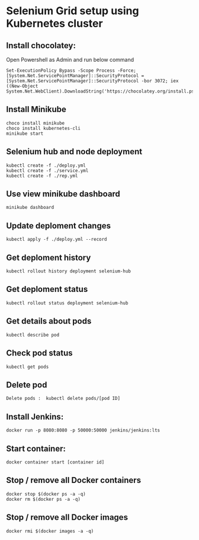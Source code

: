 # Selenium Grid setup using Kubernetes cluster

## Install chocolatey:
Open Powershell as Admin and run below command
```shell
Set-ExecutionPolicy Bypass -Scope Process -Force; [System.Net.ServicePointManager]::SecurityProtocol = [System.Net.ServicePointManager]::SecurityProtocol -bor 3072; iex ((New-Object System.Net.WebClient).DownloadString('https://chocolatey.org/install.ps1'))
```
## Install Minikube
```docker
choco install minikube
choco install kubernetes-cli
minikube start
```
## Selenium hub and node deployment
```docker
kubectl create -f ./deploy.yml
kubectl create -f ./service.yml
kubectl create -f ./rep.yml
```
## Use view minikube dashboard
```docker
minikube dashboard
```
## Update deploment changes
```docker
kubectl apply -f ./deploy.yml --record
```
## Get deploment history
```docker
kubectl rollout history deployment selenium-hub
```
## Get deploment status
```docker
kubectl rollout status deployment selenium-hub
```
## Get details about pods 
```docker
kubectl describe pod
```
## Check pod status
```docker
kubectl get pods
```
## Delete pod
```docker
Delete pods :  kubectl delete pods/[pod ID]
```

## Install Jenkins:
```docker
docker run -p 8080:8080 -p 50000:50000 jenkins/jenkins:lts
```
## Start container:
```docker
docker container start [container id]
```
## Stop / remove all Docker containers
```docker
docker stop $(docker ps -a -q)
docker rm $(docker ps -a -q)
```
## Stop / remove all Docker images
```docker
docker rmi $(docker images -a -q)
```
